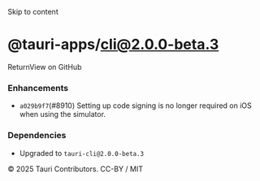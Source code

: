 Skip to content
# @tauri-apps/cli@2.0.0-beta.3
ReturnView on GitHub
### Enhancements
  * `a029b9f7`(#8910) Setting up code signing is no longer required on iOS when using the simulator.


### Dependencies
  * Upgraded to `tauri-cli@2.0.0-beta.3`


© 2025 Tauri Contributors. CC-BY / MIT
